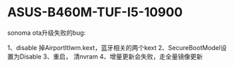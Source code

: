 # ASUS-B460M-TUF-I5-10900

sonoma ota升级失败的bug:

1、disable 掉Airportltlwm.kext，蓝牙相关的两个kext
2、SecureBootModel设置为Disable
3、重启， 清nvram
4、增量更新会失败，走全量镜像更新